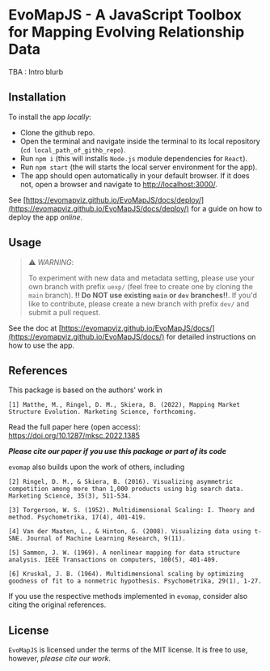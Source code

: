 # EvoMapJS - A JavaScript Toolbox for Mapping Evolving Relationship Data

TBA : Intro blurb

## Installation

To install the app *locally*:

- Clone the github repo.
- Open the terminal and navigate inside the terminal to its local repository (`cd local_path_of_githb_repo`).
- Run `npm i` (this will installs `Node.js` module dependencies for `React`).
- Run `npm start` (the will starts the local server environment for the app).
- The app should open automatically in your default browser. 
If it does not, open a browser and navigate to [http://localhost:3000/](http://localhost:3000/). 

See [https://evomapviz.github.io/EvoMapJS/docs/deploy/](https://evomapviz.github.io/EvoMapJS/docs/deploy/) for a guide on how to deploy the app *online*.

## Usage

> :warning: *WARNING*:
>
> To experiment with new data and metadata setting, please use your own branch with prefix `uexp/` (feel free to create one by cloning the `main` branch).
> **!! Do NOT use existing `main` or `dev` branches!!**.
> If you'd like to contribute, please create a new branch with prefix `dev/` and submit a pull request.

See the doc at [https://evomapviz.github.io/EvoMapJS/docs/](https://evomapviz.github.io/EvoMapJS/docs/) for detailed instructions on how to use the app.

## References

This package is based on the authors' work in 

```
[1] Matthe, M., Ringel, D. M., Skiera, B. (2022), Mapping Market Structure Evolution. Marketing Science, forthcoming.
```
Read the full paper here (open access): <a href = 'https://doi.org/10.1287/mksc.2022.1385'>https://doi.org/10.1287/mksc.2022.1385</a> 

<b><i>Please cite our paper if you use this package or part of its code</i></b>

`evomap` also builds upon the work of others, including
```
[2] Ringel, D. M., & Skiera, B. (2016). Visualizing asymmetric competition among more than 1,000 products using big search data. Marketing Science, 35(3), 511-534.

[3] Torgerson, W. S. (1952). Multidimensional Scaling: I. Theory and method. Psychometrika, 17(4), 401-419.

[4] Van der Maaten, L., & Hinton, G. (2008). Visualizing data using t-SNE. Journal of Machine Learning Research, 9(11).

[5] Sammon, J. W. (1969). A nonlinear mapping for data structure analysis. IEEE Transactions on computers, 100(5), 401-409.

[6] Kruskal, J. B. (1964). Multidimensional scaling by optimizing goodness of fit to a nonmetric hypothesis. Psychometrika, 29(1), 1-27.
```

If you use the respective methods implemented in `evomap`, consider also citing the original references.

## License

`EvoMapJS` is licensed under the terms of the MIT license. It is free to use, however, <i>please cite our work</i>.